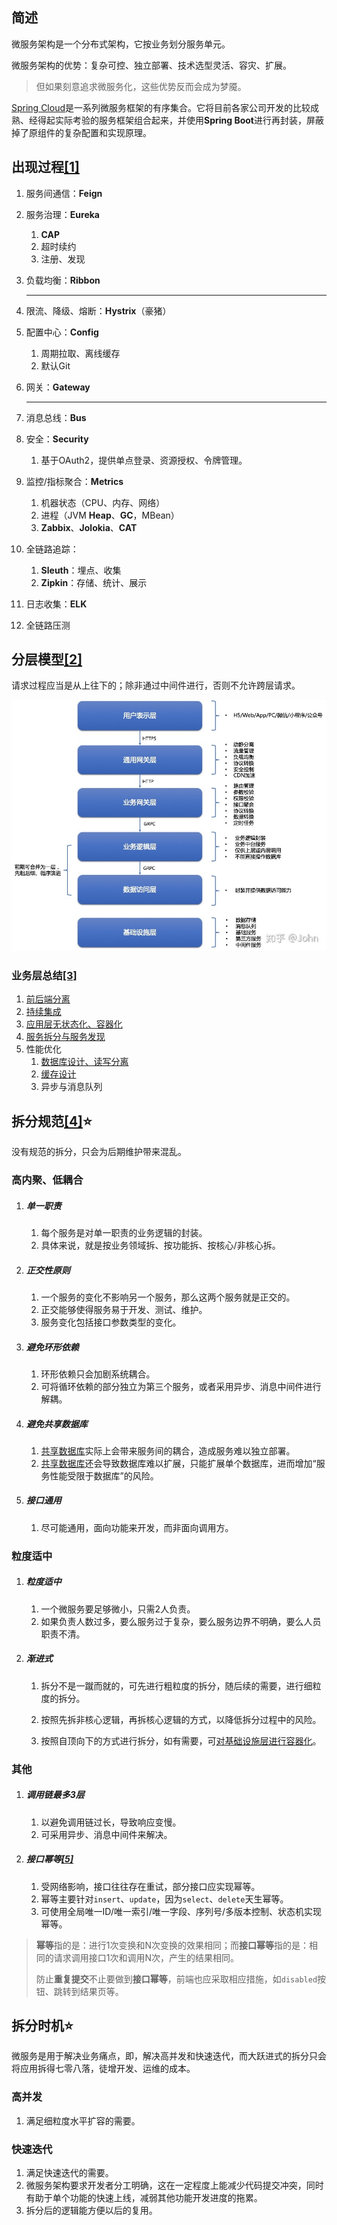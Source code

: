 ## 简述

微服务架构是一个分布式架构，它按业务划分服务单元。

微服务架构的优势：复杂可控、独立部署、技术选型灵活、容灾、扩展。

> 但如果刻意追求微服务化，这些优势反而会成为梦魇。

[Spring Cloud](https://spring.io/projects/spring-cloud)是一系列微服务框架的有序集合。它将目前各家公司开发的比较成熟、经得起实际考验的服务框架组合起来，并使用**Spring Boot**进行再封装，屏蔽掉了原组件的复杂配置和实现原理。



## 出现过程[[1]](https://www.zhihu.com/question/451313635/answer/1849701932)

1. 服务间通信：**Feign**

2. 服务治理：**Eureka**
   1. **CAP**
   2. 超时续约
   3. 注册、发现

3. 负载均衡：**Ribbon**

   ------

4. 限流、降级、熔断：**Hystrix**（豪猪）

5. 配置中心：**Config**
   1. 周期拉取、离线缓存
   2. 默认Git

6. 网关：**Gateway**

   --------------------------------------------------

7. 消息总线：**Bus**

8. 安全：**Security**

   1. 基于OAuth2，提供单点登录、资源授权、令牌管理。

9. 监控/指标聚合：**Metrics**

   1. 机器状态（CPU、内存、网络）
   2. 进程（JVM **Heap**、**GC**，MBean）
   3. **Zabbix**、**Jolokia**、**CAT**

10. 全链路追踪：

    1. **Sleuth**：埋点、收集
    2. **Zipkin**：存储、统计、展示

11. 日志收集：**ELK**

12. 全链路压测



## 分层模型[[2]](https://zhuanlan.zhihu.com/p/333384719)

请求过程应当是从上往下的；除非通过中间件进行，否则不允许跨层请求。

![](../images/6/micro-service-level-model.jpg)

### 业务层总结[[3]](https://www.infoq.cn/article/nd0rofaup0wtlvlqarbu)

1. [前后端分离](https://mp.weixin.qq.com/s?__biz=MzI1NzYzODk4OQ==&mid=2247484791&idx=1&sn=4cb4fb04b481c3aee8a882934c8d925f&chksm=ea151255dd629b43c6383d912234ae0d53fad34e354fdf985a6461aa2774deaf313a234d64fb&scene=21#wechat_redirect)
2. [持续集成](https://mp.weixin.qq.com/s?__biz=MzI1NzYzODk4OQ==&mid=2247484778&idx=1&sn=f3a29677d7030370fdd9b8931a0449d0&chksm=ea151248dd629b5e1439bc4fa84411cdb5444d0bf0e8c09267a868fcb18f78602482dea51107&scene=21#wechat_redirect)
3. [应用层无状态化、容器化](https://mp.weixin.qq.com/s?__biz=MzI1NzYzODk4OQ==&mid=2247484852&idx=1&sn=bf08e717f6d0b4dde432109753c00f36&chksm=ea151296dd629b80fbf9d623b7fa7c8c063b9bfab74913ca3e7e7eb3daf0bfa331e7125678de&scene=21#wechat_redirect)
4. [服务拆分与服务发现](https://mp.weixin.qq.com/s?__biz=MzI1NzYzODk4OQ==&mid=2247484821&idx=1&sn=1d73b718ddb6bcbdd28a7fa98d7dcda0&chksm=ea1512b7dd629ba12412b22a213f281638b2e21161938fbb82c176a2b8a869753afa46a841f6&scene=21#wechat_redirect)
5. 性能优化
   1. [数据库设计、读写分离](https://mp.weixin.qq.com/s?__biz=MzI1NzYzODk4OQ==&mid=2247484821&idx=1&sn=1d73b718ddb6bcbdd28a7fa98d7dcda0&chksm=ea1512b7dd629ba12412b22a213f281638b2e21161938fbb82c176a2b8a869753afa46a841f6&scene=21#wechat_redirect)
   2. [缓存设计](https://mp.weixin.qq.com/s?__biz=MzI1NzYzODk4OQ==&mid=2247484868&idx=1&sn=5e6a6960557e373b4e21afa05f9a49ab&chksm=ea1512e6dd629bf0e53545da90b761965033ed1447db0a4d22d5c6a70b4c4364ef443c5aa3e7&scene=21#wechat_redirect)
   3. 异步与消息队列



## 拆分规范[[4]](https://zhuanlan.zhihu.com/p/333393446)⭐

没有规范的拆分，只会为后期维护带来混乱。

### 高内聚、低耦合

1. ##### 单一职责

   1. 每个服务是对单一职责的业务逻辑的封装。
   2. 具体来说，就是按业务领域拆、按功能拆、按核心/非核心拆。

2. ##### 正交性原则

   1. 一个服务的变化不影响另一个服务，那么这两个服务就是正交的。
   2. 正交能够使得服务易于开发、测试、维护。
   3. 服务变化包括接口参数类型的变化。

3. ##### 避免环形依赖

   1. 环形依赖只会加剧系统耦合。
   2. 可将循环依赖的部分独立为第三个服务，或者采用异步、消息中间件进行解耦。

4. ##### 避免共享数据库

   1. <u>共享数据库</u>实际上会带来服务间的耦合，造成服务难以独立部署。
   2. <u>共享数据库</u>还会导致数据库难以扩展，只能扩展单个数据库，进而增加“服务性能受限于数据库”的风险。

5. ##### 接口通用

   1. 尽可能通用，面向功能来开发，而非面向调用方。

### 粒度适中

1. ##### 粒度适中

   1. 一个微服务要足够微小，只需2人负责。
   2. 如果负责人数过多，要么服务过于复杂，要么服务边界不明确，要么人员职责不清。

2. ##### 渐进式

   1. 拆分不是一蹴而就的，可先进行粗粒度的拆分，随后续的需要，进行细粒度的拆分。
   
   2. 按照先拆非核心逻辑，再拆核心逻辑的方式，以降低拆分过程中的风险。
   
   3. 按照自顶向下的方式进行拆分，如有需要，可[对基础设施层进行容器化](https://mp.weixin.qq.com/s/3QtukcDRvyuzIaGpYs7pGg)。
   

### 其他

1. ##### 调用链最多3层

   1. 以避免调用链过长，导致响应变慢。
   2. 可采用异步、消息中间件来解决。

2. ##### 接口幂等[[5]](https://www.cnblogs.com/54chensongxia/p/12598944.html)

   1. 受网络影响，接口往往存在重试，部分接口应实现幂等。
   2. 幂等主要针对`insert`、`update`，因为`select`、`delete`天生幂等。
   3. 可使用全局唯一ID/唯一索引/唯一字段、序列号/多版本控制、状态机实现幂等。

> **幂等**指的是：进行1次变换和N次变换的效果相同；而**接口幂等**指的是：相同的请求调用接口1次和调用N次，产生的结果相同。
>
> 防止**重复提交**不止要做到**接口幂等**，前端也应采取相应措施，如`disabled`按钮、跳转到结果页等。



## 拆分时机⭐

微服务是用于解决业务痛点，即，解决高并发和快速迭代，而大跃进式的拆分只会将应用拆得七零八落，徒增开发、运维的成本。

### 高并发

1. 满足细粒度水平扩容的需要。

### 快速迭代

1. 满足快速迭代的需要。
2. 微服务架构要求开发者分工明确，这在一定程度上能减少代码提交冲突，同时有助于单个功能的快速上线，减弱其他功能开发进度的拖累。
3. 拆分后的逻辑能方便以后的复用。

